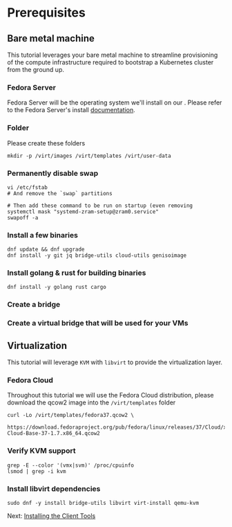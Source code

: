 # Prerequisites

## Bare metal machine

This tutorial leverages your bare metal machine to streamline provisioning of the compute infrastructure required to
bootstrap a Kubernetes cluster from the ground up.

### Fedora Server

Fedora Server will be the operating system we'll install on our . 
Please refer to the Fedora Server's install [documentation](TODO). 

### Folder

Please create these folders
```shell
mkdir -p /virt/images /virt/templates /virt/user-data
```

### Permanently disable swap

```shell
vi /etc/fstab
# And remove the `swap` partitions 
```

```shell
# Then add these command to be run on startup (even removing
systemctl mask "systemd-zram-setup@zram0.service"
swapoff -a
```

### Install a few binaries

```shell
dnf update && dnf upgrade
dnf install -y git jq bridge-utils cloud-utils genisoimage
```

### Install golang & rust for building binaries

```shell
dnf install -y golang rust cargo
```

### Create a bridge

### Create a virtual bridge that will be used for your VMs

## Virtualization

This tutorial will leverage `KVM` with `libvirt` to provide the virtualization layer.

### Fedora Cloud

Throughout this tutorial we will use the Fedora Cloud distribution, please download the qcow2 image into the 
`/virt/templates` folder

```shell
curl -Lo /virt/templates/fedora37.qcow2 \
  https://download.fedoraproject.org/pub/fedora/linux/releases/37/Cloud/x86_64/images/Fedora-Cloud-Base-37-1.7.x86_64.qcow2
```

### Verify KVM support

```shell
grep -E --color '(vmx|svm)' /proc/cpuinfo
lsmod | grep -i kvm
```

### Install libvirt dependencies

```shell
sudo dnf -y install bridge-utils libvirt virt-install qemu-kvm
```

Next: [Installing the Client Tools](02-client-tools.md)